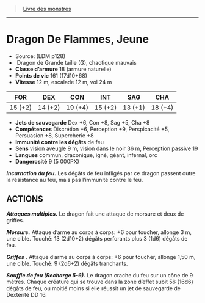 ﻿> [Livre des monstres](tome_of_beasts.md)

---

# Dragon De Flammes, Jeune

- Source: (LDM p128)
-  Dragon de Grande taille (G), chaotique mauvais
- **Classe d’armure** 18 (armure naturelle)
- **Points de vie** 161 (17d10+68)
- **Vitesse** 12 m, escalade 12 m, vol 24 m

|FOR|DEX|CON|INT|SAG|CHA|
|---|---|---|---|---|---|
|15 (+2)|14 (+2)|19 (+4)|15 (+2)|13 (+1)|18 (+4)|

- **Jets de sauvegarde** Dex +6, Con +8, Sag +5, Cha +8
- **Compétences** Discrétion +6, Perception +9, Perspicacité +5, Persuasion +8, Supercherie +8
- **Immunité contre les dégâts** de feu
- **Sens** vision aveugle 9 m, vision dans le noir 36 m, Perception passive 19
- **Langues** commun, draconique, igné, géant, infernal, orc
- **Dangerosité** 9 (5 000PX)

**_Incarnation du feu._** Les dégâts de feu infligés par ce dragon passent outre la résistance au feu, mais pas l’immunité contre le feu.

## ACTIONS

**_Attaques multiples._** Le dragon fait une attaque de morsure et deux de griffes.

**_Morsure._** Attaque d’arme au corps à corps: +6 pour toucher, allonge 3 m, une cible. Touché: 13 (2d10+2) dégâts perforants plus 3 (1d6) dégâts de feu.

**_Griffes_** . Attaque d’arme au corps à corps: +6 pour toucher, allonge 1,50 m, une cible. Touché: 9 (2d6+2) dégâts tranchants.

**_Souffle de feu (Recharge 5-6)._** Le dragon crache du feu sur un cône de 9 mètres. Chaque créature qui se trouve dans la zone d’effet subit 56 (16d6) dégâts de feu, ou moitié moins si elle réussit un jet de sauvegarde de Dextérité DD 16.

